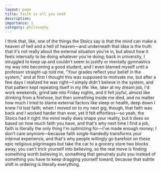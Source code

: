 ```yaml
---
layout: page
title: Faith is all you need
description: 
importance: 1
category: philosophy
---
```


I think that, like, one of the things the Stoics say is that the mind can make a heaven of hell and a hell of heaven—and underneath that idea is the truth that it's not really about the external situation you're in, but about how it feels internally to be doing whatever you're doing; back in university, I struggled to keep up and couldn't seem to justify or mentally gymnastics my way into becoming a good student, and I even blamed myself until a professor straight-up told me, "Your grades reflect your belief in the system," and at first I thought this was supposed to motivate me, but after a few days I realized he was right—I simply didn't believe in the system, and that pattern kept repeating itself in my life: like, later at my dream job, I'd work weekends, grind late into Friday nights, and it felt joyful, almost like drinking from a firehose, but then something inside me died, and no matter how much I tried to blame external factors like sleep or health, deep down I knew I'd lost faith; when I moved on to my next gig, though, that faith was back and I worked harder than ever, yet it felt effortless—so yeah, the Stoics had it right: the mind really does shape your reality, but it does so based on how much faith you have, and that's why next time I find a job, faith is literally the only thing I'm optimizing for—I've made enough money; I don't care anymore—because faith single-handedly transforms your internal experience, and that's why people willingly go barefoot on these epic religious pilgrimages but take the car to a grocery store two blocks away; you can't trick yourself into believing, so the real move is finding something worth believing in, something that genuinely pulls you instead of something you have to keep dragging yourself toward, because that subtle shift in ordering is literally everything.